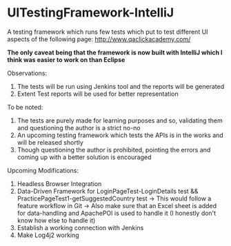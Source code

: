 # UITestingFramework-IntelliJ
A testing framework which runs few tests which put to test different UI aspects of the following page: 
http://www.qaclickacademy.com/

**The only caveat being that the framework is now built with IntelliJ which I think was easier to work on than Eclipse** 

Observations:
1) The tests will be run using Jenkins tool and the reports will be generated
2) Extent Test reports will be used for better representation

To be noted:
1) The tests are purely made for learning purposes and so, validating them and questioning the author is a strict no-no
2) An upcoming testing framework which tests the APIs is in the works and will be released shortly
3) Though questioning the author is prohibited, pointing the errors and coming up with a better solution is encouraged

Upcoming Modifications:
1) Headless Browser Integration
2) Data-Driven Framework for LoginPageTest-LoginDetails test && PracticePageTest1-getSuggestedCountry test
-> This would follow a feature workflow in Git
-> Also make sure that an Excel sheet is added for data-handling and ApachePOI is used to handle it (I honestly don't know how else to handle it)
3) Establish a working connection with Jenkins
4) Make Log4j2 working
